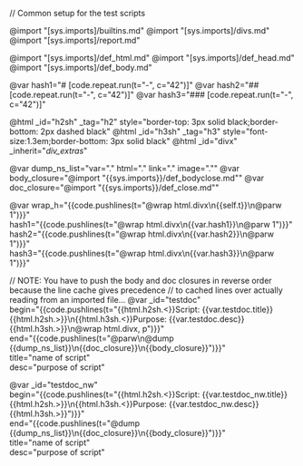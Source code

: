 // Common setup for the test scripts

@import "[sys.imports]/builtins.md"
@import "[sys.imports]/divs.md"
@import "[sys.imports]/report.md"

@import "[sys.imports]/def_html.md"
@import "[sys.imports]/def_head.md"
@import "[sys.imports]/def_body.md"

@var hash1="# [code.repeat.run(t=\"-\", c=\"42\")]"
@var hash2="## [code.repeat.run(t=\"-\", c=\"42\")]"
@var hash3="### [code.repeat.run(t=\"-\", c=\"42\")]"

@html _id="h2sh" _tag="h2" style="border-top: 3px solid black;border-bottom: 2px dashed black"
@html _id="h3sh" _tag="h3" style="font-size:1.3em;border-bottom: 3px solid black"
@html _id="divx" _inherit="_div_extras_"

@var dump_ns_list="var=\".\" html=\".\" link=\".\" image=\".\""
@var body_closure="@import \"{{sys.imports}}/def_bodyclose.md\""
@var doc_closure="@import \"{{sys.imports}}/def_close.md\""

@var wrap_h="{{code.pushlines(t=\"@wrap html.divx\n{{self.t}}\n@parw 1\")}}"\
    hash1="{{code.pushlines(t=\"@wrap html.divx\n{{var.hash1}}\n@parw 1\")}}"\
    hash2="{{code.pushlines(t=\"@wrap html.divx\n{{var.hash2}}\n@parw 1\")}}"\
    hash3="{{code.pushlines(t=\"@wrap html.divx\n{{var.hash3}}\n@parw 1\")}}"

//  NOTE: You have to push the body and doc closures in reverse order because the line cache gives precedence
//  to cached lines over actually reading from an imported file...
@var _id="testdoc"\
    begin="{{code.pushlines(t=\"{{html.h2sh.<}}Script: {{var.testdoc.title}}{{html.h2sh.>}}\n{{html.h3sh.<}}Purpose: {{var.testdoc.desc}}{{html.h3sh.>}}\n@wrap html.divx, p\")}}"\
    end="{{code.pushlines(t=\"@parw\n@dump {{dump_ns_list}}\n{{doc_closure}}\n{{body_closure}}\")}}"\
    title="name of script"\
    desc="purpose of script"

@var _id="testdoc_nw"\
    begin="{{code.pushlines(t=\"{{html.h2sh.<}}Script: {{var.testdoc_nw.title}}{{html.h2sh.>}}\n{{html.h3sh.<}}Purpose: {{var.testdoc_nw.desc}}{{html.h3sh.>}}\")}}"\
    end="{{code.pushlines(t=\"@dump {{dump_ns_list}}\n{{doc_closure}}\n{{body_closure}}\")}}"\
    title="name of script"\
    desc="purpose of script"
